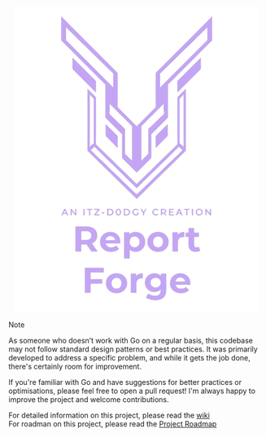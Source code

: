 <p align="center">
    <img alt="ReportForge Logo" src="https://github.com/itz-d0dgy-2nd/ReportForge-Template/raw/main/report/0_report_template/html/images/logo.png">
</p>

> [!Note]
> As someone who doesn’t work with Go on a regular basis, this codebase may not follow standard design patterns or best practices. 
> It was primarily developed to address a specific problem, and while it gets the job done, there's certainly room for improvement.
> 
> If you're familiar with Go and have suggestions for better practices or optimisations, please feel free to open a pull request! I'm always happy to improve the project and welcome contributions.

For detailed information on this project, please read the [wiki](https://github.com/itz-d0dgy-2nd/ReportForge/wiki)  
For roadman on this project, please read the [Project Roadmap](https://github.com/users/itz-d0dgy-2nd/projects/3)

